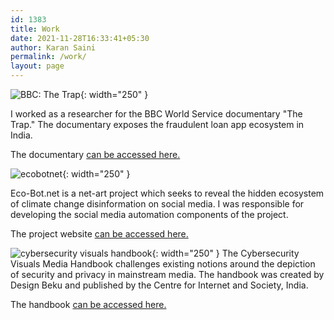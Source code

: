```yaml
---
id: 1383
title: Work
date: 2021-11-28T16:33:41+05:30
author: Karan Saini
permalink: /work/
layout: page
---
```


![BBC: The Trap](/media/bbc-the-trap.jpg){: width="250" }

I worked as a researcher for the BBC World Service documentary "The Trap." The documentary exposes the fraudulent loan app ecosystem in India.

The documentary <a href="https://www.youtube.com/watch?v=JilJhn_tP-c">can be accessed here.</a>

![ecobotnet](/media/eco-bot.png){: width="250" }

Eco-Bot.net is a net-art project which seeks to reveal the hidden ecosystem of climate change disinformation on social media. I was responsible for developing the social media automation components of the project.

The project website <a href="http://eco-bot.net">can be accessed here.</a>

![cybersecurity visuals handbook](/media/cpage.jpg){: width="250" }
The Cybersecurity Visuals Media Handbook challenges existing notions around the depiction of security and privacy in mainstream media. The handbook was created by Design Beku and published by the Centre for Internet and Society, India.

The handbook <a href="https://cis-india.github.io/cybersecurityvisuals/index">can be accessed here.
